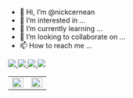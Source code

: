 - 👋 Hi, I’m @nickcernean
- 👀 I’m interested in ...
- 🌱 I’m currently learning ...
- 💞️ I’m looking to collaborate on ...
- 📫 How to reach me ...


<a href="https://github.com/jstrieb/github-stats">
<img src="https://raw.githubusercontent.com/nickcernean/github-stats/master/generated/overview.svg#gh-dark-mode-only"/>
<img src="https://raw.githubusercontent.com/nickcernean/github-stats/master/generated/overview.svg#gh-light-mode-only"/>
<img src="https://raw.githubusercontent.com/nickcernean/github-stats/master/generated/languages.svg#gh-dark-mode-only"/>
<img src="https://raw.githubusercontent.com/nickcernean/github-stats/master/generated/languages.svg#gh-light-mode-only"/>
</a>

<table><tr><td valign="top" width="50%">

<img src="https://github-readme-stats.vercel.app/api?username=nickcernean&show_icons=true&count_private=true&hide_border=true" align="left" style="width: 100%" />

</td><td valign="top" width="50%">

<img src="https://github-readme-stats.vercel.app/api/top-langs/?username=nickcernean&hide_border=true&layout=compact" align="left" style="width: 100%" />

</td></tr></table> 
